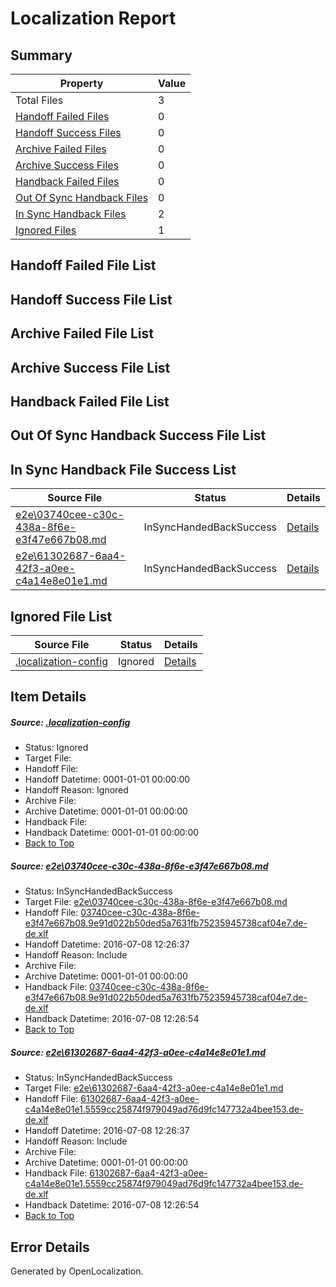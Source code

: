 # <a name='report-top'></a> Localization Report

## Summary
 Property | Value 
 -------- | ----- 
 Total Files | 3
[ Handoff Failed Files ](#handoff-failed-list)| 0
[ Handoff Success Files ](#handoff-success-list)| 0
[ Archive Failed Files ](#archive-failed-list)| 0
[ Archive Success Files ](#archive-success-list)| 0
[ Handback Failed Files ](#handback-failed-list)| 0
[ Out Of Sync Handback Files ](#outofsync-handback-success-list)| 0
[ In Sync Handback Files ](#insync-handback-success-list)| 2
[ Ignored Files ](#ignored-list)| 1

## <a name='handoff-failed-list'></a> Handoff Failed File List

## <a name='handoff-success-list'></a> Handoff Success File List

## <a name='archive-failed-list'></a> Archive Failed File List

## <a name='archive-success-list'></a> Archive Success File List

## <a name='handback-failed-list'></a> Handback Failed File List

## <a name='outofsync-handback-success-list'></a> Out Of Sync Handback Success File List

## <a name='insync-handback-success-list'></a> In Sync Handback File Success List
 Source File | Status | Details 
 ----------- | ------ | ------- 
 [e2e\03740cee-c30c-438a-8f6e-e3f47e667b08.md](https://github.com/OpenLocalizationTestOrg/oltest/blob/a7a9fb90ca8500223a9c33349dac51d8ec2e7002/e2e/03740cee-c30c-438a-8f6e-e3f47e667b08.md) | InSyncHandedBackSuccess | [Details](#47efb93a6bf1bbf79a151eed5ffb0464e37e85591)
 [e2e\61302687-6aa4-42f3-a0ee-c4a14e8e01e1.md](https://github.com/OpenLocalizationTestOrg/oltest/blob/a7a9fb90ca8500223a9c33349dac51d8ec2e7002/e2e/61302687-6aa4-42f3-a0ee-c4a14e8e01e1.md) | InSyncHandedBackSuccess | [Details](#7a1e47c7b416230ea518ed26c3dbcabfb132484d2)

## <a name='ignored-list'></a> Ignored File List
 Source File | Status | Details 
 ----------- | ------ | ------- 
 [.localization-config](https://github.com/OpenLocalizationTestOrg/oltest/blob/a7a9fb90ca8500223a9c33349dac51d8ec2e7002/.localization-config) | Ignored | [Details](#3d4f252ac210baf56311d7e97dcc2db10974dbd20)

## Item Details
##### <a name='3d4f252ac210baf56311d7e97dcc2db10974dbd20'></a> Source: [.localization-config](https://github.com/OpenLocalizationTestOrg/oltest/blob/a7a9fb90ca8500223a9c33349dac51d8ec2e7002/.localization-config)
* Status: Ignored
* Target File: 
* Handoff File: 
* Handoff Datetime: 0001-01-01 00:00:00
* Handoff Reason: Ignored
* Archive File: 
* Archive Datetime: 0001-01-01 00:00:00
* Handback File: 
* Handback Datetime: 0001-01-01 00:00:00
* [Back to Top](#report-top)

##### <a name='47efb93a6bf1bbf79a151eed5ffb0464e37e85591'></a> Source: [e2e\03740cee-c30c-438a-8f6e-e3f47e667b08.md](https://github.com/OpenLocalizationTestOrg/oltest/blob/a7a9fb90ca8500223a9c33349dac51d8ec2e7002/e2e/03740cee-c30c-438a-8f6e-e3f47e667b08.md)
* Status: InSyncHandedBackSuccess
* Target File: [e2e\03740cee-c30c-438a-8f6e-e3f47e667b08.md](https://github.com/OpenLocalizationTestOrg/oltest-dede-fly/blob/57318f5176ed846f07869821de8b5774fd765372/e2e/03740cee-c30c-438a-8f6e-e3f47e667b08.md)
* Handoff File: [03740cee-c30c-438a-8f6e-e3f47e667b08.9e91d022b50ded5a7631fb75235945738caf04e7.de-de.xlf](https://github.com/OpenLocalizationTestOrg/olhandoff-e2e/blob/8e995562f2e4848a52d56e6e22ba6eb98e1f27b7/ol-handoff/OpenLocalizationTestOrg/oltest-dede-fly/ci/high/03740cee-c30c-438a-8f6e-e3f47e667b08.9e91d022b50ded5a7631fb75235945738caf04e7.de-de.xlf)
* Handoff Datetime: 2016-07-08 12:26:37
* Handoff Reason: Include
* Archive File: 
* Archive Datetime: 0001-01-01 00:00:00
* Handback File: [03740cee-c30c-438a-8f6e-e3f47e667b08.9e91d022b50ded5a7631fb75235945738caf04e7.de-de.xlf](https://github.com/OpenLocalizationTestOrg/olhandback-e2e/blob/99c5c4233426a299e33888054dbd4a27f51c6fc2/ol-handback/OpenLocalizationTestOrg/oltest-dede-fly/ci/high/03740cee-c30c-438a-8f6e-e3f47e667b08.9e91d022b50ded5a7631fb75235945738caf04e7.de-de.xlf)
* Handback Datetime: 2016-07-08 12:26:54
* [Back to Top](#report-top)

##### <a name='7a1e47c7b416230ea518ed26c3dbcabfb132484d2'></a> Source: [e2e\61302687-6aa4-42f3-a0ee-c4a14e8e01e1.md](https://github.com/OpenLocalizationTestOrg/oltest/blob/a7a9fb90ca8500223a9c33349dac51d8ec2e7002/e2e/61302687-6aa4-42f3-a0ee-c4a14e8e01e1.md)
* Status: InSyncHandedBackSuccess
* Target File: [e2e\61302687-6aa4-42f3-a0ee-c4a14e8e01e1.md](https://github.com/OpenLocalizationTestOrg/oltest-dede-fly/blob/57318f5176ed846f07869821de8b5774fd765372/e2e/61302687-6aa4-42f3-a0ee-c4a14e8e01e1.md)
* Handoff File: [61302687-6aa4-42f3-a0ee-c4a14e8e01e1.5559cc25874f979049ad76d9fc147732a4bee153.de-de.xlf](https://github.com/OpenLocalizationTestOrg/olhandoff-e2e/blob/8e995562f2e4848a52d56e6e22ba6eb98e1f27b7/ol-handoff/OpenLocalizationTestOrg/oltest-dede-fly/ci/high/61302687-6aa4-42f3-a0ee-c4a14e8e01e1.5559cc25874f979049ad76d9fc147732a4bee153.de-de.xlf)
* Handoff Datetime: 2016-07-08 12:26:37
* Handoff Reason: Include
* Archive File: 
* Archive Datetime: 0001-01-01 00:00:00
* Handback File: [61302687-6aa4-42f3-a0ee-c4a14e8e01e1.5559cc25874f979049ad76d9fc147732a4bee153.de-de.xlf](https://github.com/OpenLocalizationTestOrg/olhandback-e2e/blob/99c5c4233426a299e33888054dbd4a27f51c6fc2/ol-handback/OpenLocalizationTestOrg/oltest-dede-fly/ci/high/61302687-6aa4-42f3-a0ee-c4a14e8e01e1.5559cc25874f979049ad76d9fc147732a4bee153.de-de.xlf)
* Handback Datetime: 2016-07-08 12:26:54
* [Back to Top](#report-top)


## Error Details

Generated by OpenLocalization.
